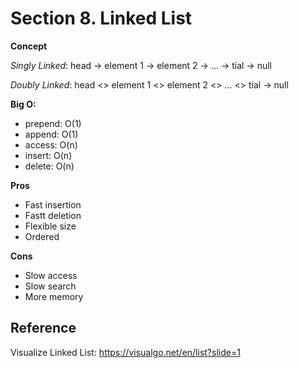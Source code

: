 # Section 8. Linked List
__Concept__

_Singly Linked_: head -> element 1 -> element 2 -> ... -> tial -> null

_Doubly Linked_: head <> element 1 <> element 2 <> ... <> tial -> null

__Big O:__
* prepend: O(1)
* append: O(1)
* access: O(n)
* insert: O(n)
* delete: O(n)

__Pros__
* Fast insertion
* Fastt deletion
* Flexible size
* Ordered

__Cons__
* Slow access
* Slow search
* More memory

## Reference
Visualize Linked List: https://visualgo.net/en/list?slide=1